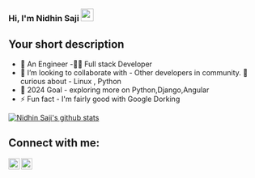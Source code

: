 ### Hi, I'm Nidhin Saji <img src="https://media.giphy.com/media/hvRJCLFzcasrR4ia7z/giphy.gif" width="25px">
<!-- [![Website](https://img.shields.io/badge/Text-Text-green?style=flat-square)](https://google.com) -->

## Your short description
- 🔭 An Engineer
-👨‍💻 Full stack Developer
- 👯 I’m looking to collaborate with - Other developers in community. 💬 curious about - Linux , Python
- 🥅 2024 Goal - exploring more on Python,Django,Angular
- ⚡ Fun fact - I'm fairly good with Google Dorking 

<!-- ❔❔❔❔ means username in below README.md -->
<!-- Also feel free to update second URL to any URL -->
[![Nidhin Saji's github stats](https://github-readme-stats.vercel.app/api?username=NidhinGTH&count_private=true&include_all_commits=true&theme=radical)](https://google.com)

## Connect with me: 
[<img align="left" alt="codeSTACKr | Twitter" width="22px" src="https://cdn.jsdelivr.net/npm/simple-icons@v3/icons/twitter.svg" />][twitter]
[<img align="left" alt="codeSTACKr | LinkedIn" width="22px" src="https://cdn.jsdelivr.net/npm/simple-icons@v3/icons/linkedin.svg" />][linkedin]
<br />

<!-- Optional if you have blogs -->
<!-- ## Latest blog posts: -->
<!-- BLOG-POST-LIST:START -->
<!-- BLOG-POST-LIST:END -->

<!-- This section you create this variables that are used above -->
[twitter]: https://twitter.com/Nidhinsaji081/
[linkedin]: https://www.linkedin.com/in/nidhin-saji-05b9a8214/ 
